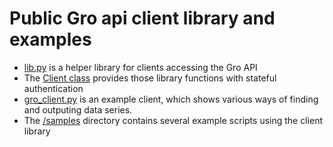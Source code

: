 # Public Gro api client library and examples

* [lib.py](lib.py) is a helper library for clients accessing the Gro API
* The [Client class](__init__.py) provides those library functions with stateful authentication
* [gro_client.py](gro_client.py) is an example client, which shows various ways of finding and outputing data series.
* The [/samples](/api/client/samples) directory contains several example scripts using the client library
